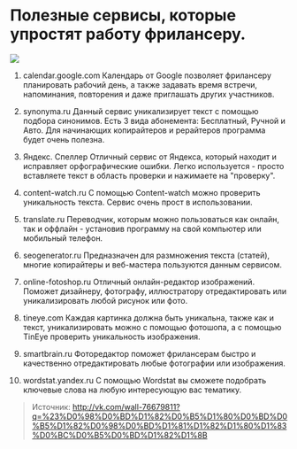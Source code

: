 # Полезные сервисы, которые упростят работу фрилансеру.
![]( ~/repo/sites/wiki/images/Houseworks/Lifehackers/services_for_udalenki.jpg)

1) calendar.google.com
Календарь от Google позволяет фрилансеру планировать рабочий день, а также задавать время встречи, напоминания, повторения и даже приглашать других участников.

2) synonyma.ru
Данный сервис уникализирует текст с помощью подбора синонимов. Есть 3 вида абонемента: Бесплатный, Ручной и Авто. Для начинающих копирайтеров и рерайтеров программа будет очень полезна.

3) Яндекс. Спеллер
Отличный сервис от Яндекса, который находит и исправляет орфографические ошибки. Легко используется - просто вставляете текст в область проверки и нажимаете на "проверку".

4) content-watch.ru
С помощью Content-watch можно проверить уникальность текста. Сервис очень прост в использовании.

5) translate.ru
Переводчик, которым можно пользоваться как онлайн, так и оффлайн - установив программу на свой компьютер или мобильный телефон.

6) seogenerator.ru
Предназначен для размножения текста (статей), многие копирайтеры и веб-мастера пользуются данным сервисом.

7) online-fotoshop.ru
Отличный онлайн-редактор изображений. Поможет дизайнеру, фотографу, иллюстратору отредактировать или уникализировать любой рисунок или фото.

8) tineye.com
Каждая картинка должна быть уникальна, также как и текст, уникализировать можно с помощью фотошопа, а с помощью TinEye проверить уникальность изображения.

9) smartbrain.ru
Фоторедактор поможет фрилансерам быстро и качественно отредактировать любые фотографии или изображения.

10) wordstat.yandex.ru
С помощью Wordstat вы сможете подобрать ключевые слова на любую интересующую вас тематику.

> Источник: http://vk.com/wall-76679811?q=%23%D0%98%D0%BD%D1%82%D0%B5%D1%80%D0%BD%D0%B5%D1%82%D0%98%D0%BD%D1%81%D1%82%D1%80%D1%83%D0%BC%D0%B5%D0%BD%D1%82%D1%8B
